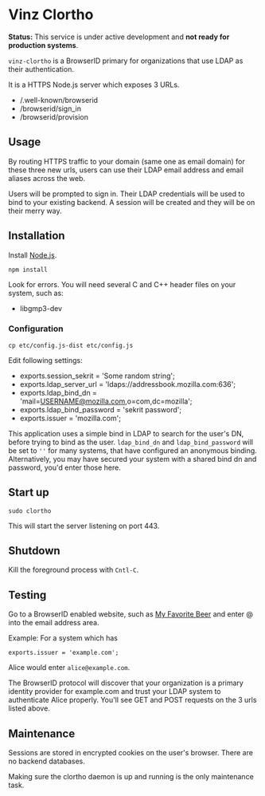 # Vinz Clortho

**Status:** This service is under active development and **not ready for production systems**.

``vinz-clortho`` is a BrowserID primary for organizations that use LDAP as their authentication.

It is a HTTPS Node.js server which exposes 3 URLs.

* /.well-known/browserid
* /browserid/sign_in
* /browserid/provision

## Usage

By routing HTTPS traffic to your domain (same one as email domain) for these three new urls, 
users can use their LDAP email address and email aliases across the web. 

Users will be prompted to sign in. Their LDAP credentials will be used to bind to your existing backend. 
A session will be created and they will be on their merry way.

## Installation

Install [Node.js](http://nodejs.org).

    npm install

Look for errors. You will need several C and C++ header files on your system, such as:

* libgmp3-dev

### Configuration

    cp etc/config.js-dist etc/config.js

Edit following settings:

* exports.session_sekrit = 'Some random string';
* exports.ldap_server_url = 'ldaps://addressbook.mozilla.com:636';
* exports.ldap_bind_dn = 'mail=USERNAME@mozilla.com,o=com,dc=mozilla';
* exports.ldap_bind_password = 'sekrit password';
* exports.issuer = 'mozilla.com';

This application uses a simple bind in LDAP to search for the user's DN, 
before trying to bind as the user. ``ldap_bind_dn`` and ``ldap_bind_password`` will be set to ``''`` for many systems, that have configured an anonymous
binding. Alternatively, you may have secured your system with a shared 
bind dn and password, you'd enter those here.

## Start up

    sudo clortho

This will start the server listening on port 443.

## Shutdown

Kill the foreground process with ``Cntl-C``.

## Testing

Go to a BrowserID enabled website, such as [My Favorite Beer](http://myfavoritebeer.org/) and enter <My Username>@<Issuer> into the email address area.

Example:
For a system which has

    exports.issuer = 'example.com';

Alice would enter ``alice@example.com``.

The BrowserID protocol will discover that your organization is a primary 
identity provider for example.com and trust your LDAP system to authenticate
Alice properly. You'll see GET and POST requests on the 3 urls listed above.

## Maintenance

Sessions are stored in encrypted cookies on the user's browser. There 
are no backend databases.

Making sure the clortho daemon is up and running is the only maintenance task.